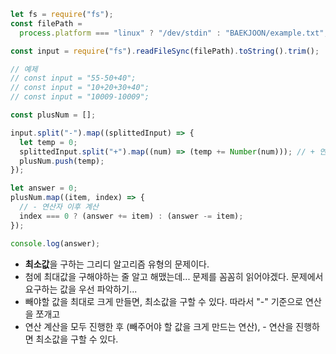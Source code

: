 ```js
let fs = require("fs");
const filePath =
  process.platform === "linux" ? "/dev/stdin" : "BAEKJOON/example.txt";

const input = require("fs").readFileSync(filePath).toString().trim();

// 예제
// const input = "55-50+40";
// const input = "10+20+30+40";
// const input = "10009-10009";

const plusNum = [];

input.split("-").map((splittedInput) => {
  let temp = 0;
  splittedInput.split("+").map((num) => (temp += Number(num))); // + 연산자 우선 계산 (빼야할 값을 최대한 크게 만듬)
  plusNum.push(temp);
});

let answer = 0;
plusNum.map((item, index) => {
  // - 연산자 이후 계산
  index === 0 ? (answer += item) : (answer -= item);
});

console.log(answer);
```

- **최소값**을 구하는 그리디 알고리즘 유형의 문제이다.
- 첨에 최대값을 구해야하는 줄 알고 해맸는데... 문제를 꼼꼼히 읽어야겠다. 문제에서 요구하는 값을 우선 파악하기...
- 빼야할 값을 최대로 크게 만들면, 최소값을 구할 수 있다. 따라서 "-" 기준으로 연산을 쪼개고
- 연산 계산을 모두 진행한 후 (빼주어야 할 값을 크게 만드는 연산), - 연산을 진행하면 최소값을 구할 수 있다.
